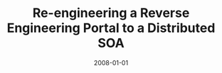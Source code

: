 ---
title: 'Re-engineering a Reverse Engineering Portal to a Distributed SOA'
collection: talks
permalink: /talk/icpc2008
date: '2008-01-01'
venue: 'IEEE Proceedings of the 16th International Conference on Program Comprehension (ICPC)'
type: talk
location: 'Amsterdam, Netherlands'
comments: true
---